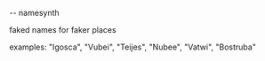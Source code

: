 -- namesynth

faked names for faker places

examples:
"Igosca", "Vubei", "Teijes", "Nubee", "Vatwi", "Bostruba"
